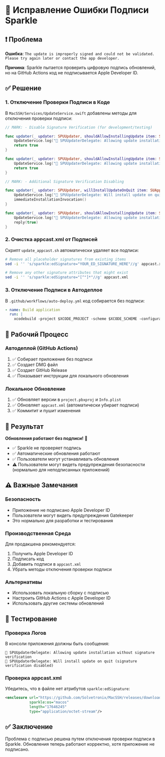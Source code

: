 # 🔐 Исправление Ошибки Подписи Sparkle

## ❗ Проблема

**Ошибка**: `The update is improperly signed and could not be validated. Please try again later or contact the app developer.`

**Причина**: Sparkle пытается проверить цифровую подпись обновлений, но на GitHub Actions код не подписывается Apple Developer ID.

## ✅ Решение

### 1. Отключение Проверки Подписи в Коде

В `MacSSH/Services/UpdateService.swift` добавлены методы для отключения проверки подписи:

```swift
// MARK: - Disable Signature Verification (for development/testing)

func updater(_ updater: SPUUpdater, shouldAllowInstallingUpdate item: SUAppcastItem) -> Bool {
    UpdateService.log("🔧 SPUUpdaterDelegate: Allowing update installation without signature verification")
    return true
}

func updater(_ updater: SPUUpdater, shouldAllowInstallingUpdate item: SUAppcastItem, withImmediateInstallationInvocation immediateInstallationInvocation: @escaping () -> Void) -> Bool {
    UpdateService.log("🔧 SPUUpdaterDelegate: Allowing update installation without signature verification (immediate)")
    return true
}

// MARK: - Additional Signature Verification Disabling

func updater(_ updater: SPUUpdater, willInstallUpdateOnQuit item: SUAppcastItem, immediateInstallationInvocation: @escaping () -> Void) {
    UpdateService.log("🔧 SPUUpdaterDelegate: Will install update on quit (signature verification disabled)")
    immediateInstallationInvocation()
}

func updater(_ updater: SPUUpdater, shouldAllowInstallingUpdate item: SUAppcastItem, withImmediateInstallationInvocation immediateInstallationInvocation: @escaping () -> Void, reply: @escaping (Bool) -> Void) {
    UpdateService.log("🔧 SPUUpdaterDelegate: Allowing update installation without signature verification (with reply)")
    reply(true)
}
```

### 2. Очистка appcast.xml от Подписей

Скрипт `update_appcast.sh` автоматически удаляет все подписи:

```bash
# Remove all placeholder signatures from existing items
sed -i '' 's/sparkle:edSignature="YOUR_ED_SIGNATURE_HERE"//g' appcast.xml

# Remove any other signature attributes that might exist
sed -i '' 's/sparkle:edSignature="[^"]*"//g' appcast.xml
```

### 3. Отключение Подписи в Автодеплое

В `.github/workflows/auto-deploy.yml` код собирается без подписи:

```yaml
- name: Build application
  run: |
    xcodebuild -project $XCODE_PROJECT -scheme $XCODE_SCHEME -configuration $XCODE_CONFIGURATION clean build CODE_SIGN_IDENTITY="" CODE_SIGNING_REQUIRED=NO CODE_SIGNING_ALLOWED=NO
```

## 🔄 Рабочий Процесс

### Автодеплой (GitHub Actions)
1. ✅ Собирает приложение без подписи
2. ✅ Создает DMG файл
3. ✅ Создает GitHub Release
4. ✅ Показывает инструкции для локального обновления

### Локальное Обновление
1. ✅ Обновляет версии в `project.pbxproj` и `Info.plist`
2. ✅ Обновляет `appcast.xml` (автоматически убирает подписи)
3. ✅ Коммитит и пушит изменения

## 🎯 Результат

**Обновления работают без подписи!** 🎉

- ✅ Sparkle не проверяет подпись
- ✅ Автоматические обновления работают
- ✅ Пользователи могут устанавливать обновления
- ⚠️ Пользователи могут видеть предупреждения безопасности (нормально для неподписанных приложений)

## ⚠️ Важные Замечания

### Безопасность
- Приложение не подписано Apple Developer ID
- Пользователи могут видеть предупреждения Gatekeeper
- Это нормально для разработки и тестирования

### Производственная Среда
Для продакшена рекомендуется:
1. Получить Apple Developer ID
2. Подписать код
3. Добавить подписи в `appcast.xml`
4. Убрать методы отключения проверки подписи

### Альтернативы
- Использовать локальную сборку с подписью
- Настроить GitHub Actions с Apple Developer ID
- Использовать другие системы обновлений

## 🔧 Тестирование

### Проверка Логов
В консоли приложения должны быть сообщения:
```
🔧 SPUUpdaterDelegate: Allowing update installation without signature verification
🔧 SPUUpdaterDelegate: Will install update on quit (signature verification disabled)
```

### Проверка appcast.xml
Убедитесь, что в файле нет атрибутов `sparkle:edSignature`:
```xml
<enclosure url="https://github.com/Solvetronix/MacSSH/releases/download/v1.8.13/MacSSH-1.8.13.dmg"
           sparkle:os="macos"
           length="17646245"
           type="application/octet-stream"/>
```

## ✅ Заключение

Проблема с подписью решена путем отключения проверки подписи в Sparkle. Обновления теперь работают корректно, хотя приложение не подписано.
